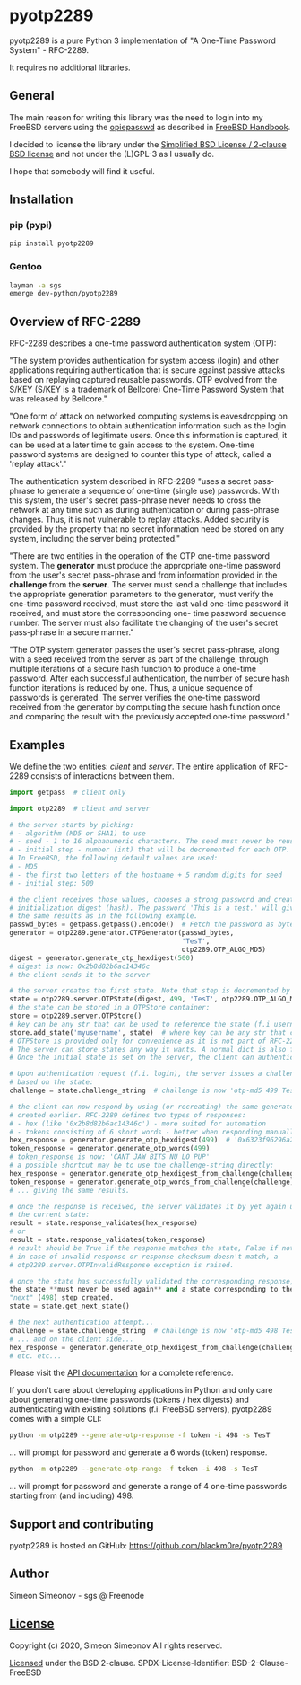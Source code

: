 # pyotp2289

pyotp2289 is a pure Python 3 implementation of "A One-Time Password System" -
RFC-2289.

It requires no additional libraries.


## General

The main reason for writing this library was the need to login into my
FreeBSD servers using the [opiepasswd](https://www.freebsd.org/cgi/man.cgi?query=opiepasswd&sektion=1&manpath=freebsd-release-ports)
as described in [FreeBSD Handbook](https://www.freebsd.org/doc/en_US.ISO8859-1/books/handbook/one-time-passwords.html).

I decided to license the library under the
[Simplified BSD License / 2-clause BSD license](https://github.com/blackm0re/pyotp2289/blob/master/LICENSE) and not under the
(L)GPL-3 as I usually do.

I hope that somebody will find it useful.


## Installation

### pip (pypi)

   ```bash
   pip install pyotp2289
   ```


### Gentoo

   ```bash
   layman -a sgs
   emerge dev-python/pyotp2289
   ```


## Overview of RFC-2289

RFC-2289 describes a one-time password authentication system (OTP):

"The system provides authentication for system access (login) and other
applications requiring authentication that is secure against passive attacks
based on replaying captured reusable passwords. OTP evolved from the S/KEY
(S/KEY is a trademark of Bellcore) One-Time Password System that was released
by Bellcore."

"One form of attack on networked computing systems is eavesdropping on
network connections to obtain authentication information such as the
login IDs and passwords of legitimate users. Once this information is
captured, it can be used at a later time to gain access to the
system. One-time password systems are designed to counter this type
of attack, called a 'replay attack'."

The authentication system described in RFC-2289 "uses a secret
pass-phrase to generate a sequence of one-time (single use)
passwords.  With this system, the user's secret pass-phrase never
needs to cross the network at any time such as during authentication
or during pass-phrase changes. Thus, it is not vulnerable to replay
attacks.  Added security is provided by the property that no secret
information need be stored on any system, including the server being
protected."

"There are two entities in the operation of the OTP one-time password
system. The **generator** must produce the appropriate one-time password
from the user's secret pass-phrase and from information provided in
the **challenge** from the **server**. The server must send a challenge that
includes the appropriate generation parameters to the generator, must
verify the one-time password received, must store the last valid
one-time password it received, and must store the corresponding one-
time password sequence number. The server must also facilitate the
changing of the user's secret pass-phrase in a secure manner."

"The OTP system generator passes the user's secret pass-phrase, along
with a seed received from the server as part of the challenge,
through multiple iterations of a secure hash function to produce a
one-time password. After each successful authentication, the number
of secure hash function iterations is reduced by one.  Thus, a unique
sequence of passwords is generated.  The server verifies the one-time
password received from the generator by computing the secure hash
function once and comparing the result with the previously accepted
one-time password."


## Examples

We define the two entities: *client* and *server*. The entire application of
RFC-2289 consists of interactions between them.

   ```python
   import getpass  # client only

   import otp2289  # client and server

   # the server starts by picking:
   # - algorithm (MD5 or SHA1) to use
   # - seed - 1 to 16 alphanumeric characters. The seed must never be reused.
   # - initial step - number (int) that will be decremented for each OTP.
   # In FreeBSD, the following default values are used:
   # - MD5
   # - the first two letters of the hostname + 5 random digits for seed
   # - initial step: 500

   # the client receives those values, chooses a strong password and creates
   # initialization digest (hash). The password 'This is a test.' will give you
   # the same results as in the following example.
   passwd_bytes = getpass.getpass().encode()  # Fetch the password as bytes
   generator = otp2289.generator.OTPGenerator(passwd_bytes,
                                              'TesT',
                                              otp2289.OTP_ALGO_MD5)
   digest = generator.generate_otp_hexdigest(500)
   # digest is now: 0x2b8d82b6ac14346c
   # the client sends it to the server

   # the server creates the first state. Note that step is decremented by 1:
   state = otp2289.server.OTPState(digest, 499, 'TesT', otp2289.OTP_ALGO_MD5)
   # the state can be stored in a OTPStore container:
   store = otp2289.server.OTPStore()
   # key can be any str that can be used to reference the state (f.i username)
   store.add_state('myusername', state)  # where key can be any str that can be
   # OTPStore is provided only for convenience as it is not part of RFC-2289.
   # The server can store states any way it wants. A normal dict is also fine.
   # Once the initial state is set on the server, the client can authenticate.

   # Upon authentication request (f.i. login), the server issues a challenge
   # based on the state:
   challenge = state.challenge_string  # challenge is now 'otp-md5 499 TesT '

   # the client can now respond by using (or recreating) the same generator
   # created earlier. RFC-2289 defines two types of responses:
   # - hex (like '0x2b8d82b6ac14346c') - more suited for automation
   # - tokens consisting of 6 short words - better when responding manually
   hex_response = generator.generate_otp_hexdigest(499)  # '0x6323f96296a2526b'
   token_response = generator.generate_otp_words(499)
   # token_response is now: 'CANT JAW BITS NU LO PUP'
   # a possible shortcut may be to use the challenge-string directly:
   hex_response = generator.generate_otp_hexdigest_from_challenge(challenge)
   token_response = generator.generate_otp_words_from_challenge(challenge)
   # ... giving the same results.

   # once the response is received, the server validates it by yet again using
   # the current state:
   result = state.response_validates(hex_response)
   # or
   result = state.response_validates(token_response)
   # result should be True if the response matches the state, False if not
   # in case of invalid response or response checksum doesn't match, a
   # otp2289.server.OTPInvalidResponse exception is raised.

   # once the state has successfully validated the corresponding response,
   the state **must never be used again** and a state corresponding to the
   "next" (498) step created.
   state = state.get_next_state()

   # the next authentication attempt...
   challenge = state.challenge_string  # challenge is now 'otp-md5 498 TesT '
   # ... and on the client side...
   hex_response = generator.generate_otp_hexdigest_from_challenge(challenge)
   # etc. etc...
   ```

Please visit the
[API documentation](http://gnulover.simeonov.no/docs/api/pyotp2289/latest/) for
a complete reference.

If you don't care about developing applications in Python and only care about
generating one-time passwords (tokens / hex digests) and authenticating with
existing solutions (f.i. FreeBSD servers), pyotp2289 comes with a simple CLI:

   ```bash
   python -m otp2289 --generate-otp-response -f token -i 498 -s TesT
   ```

... will prompt for password and generate a 6 words (token) response.

   ```bash
   python -m otp2289 --generate-otp-range -f token -i 498 -s TesT
   ```

... will prompt for password and generate a range of 4 one-time passwords
starting from (and including) 498.


## Support and contributing

pyotp2289 is hosted on GitHub: https://github.com/blackm0re/pyotp2289


## Author

Simeon Simeonov - sgs @ Freenode


## [License](https://github.com/blackm0re/pyotp2289/blob/master/LICENSE)

Copyright (c) 2020, Simeon Simeonov
All rights reserved.

[Licensed](https://github.com/blackm0re/pyotp2289/blob/master/LICENSE) under the BSD 2-clause.
SPDX-License-Identifier: BSD-2-Clause-FreeBSD
